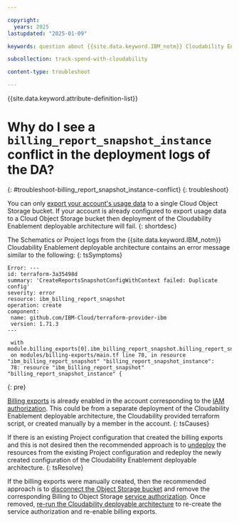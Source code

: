 ```yaml
---

copyright:
  years: 2025
lastupdated: "2025-01-09"

keywords: question about {{site.data.keyword.IBM_notm}} Cloudability Enablement

subcollection: track-spend-with-cloudability

content-type: troubleshoot

---
```


{{site.data.keyword.attribute-definition-list}}

# Why do I see a `billing_report_snapshot_instance` conflict in the deployment logs of the DA?
{: #troubleshoot-billing_report_snapshot_instance-conflict}
{: troubleshoot}

You can only [export your account's usage data](/docs/account?topic=account-exporting-your-usage&interface=ui) to a single Cloud Object Storage bucket. If your account is already configured to export usage data to a Cloud Object Storage bucket then deployment of the Cloudability Enablement deployable architecture will fail.
{: shortdesc}

The Schematics or Project logs from the {{site.data.keyword.IBM_notm}} Cloudability Enablement deployable architecture contains an error message similar to the following:
{: tsSymptoms}

```log
Error: ---
id: terraform-3a35498d
summary: 'CreateReportsSnapshotConfigWithContext failed: Duplicate config'
severity: error
resource: ibm_billing_report_snapshot
operation: create
component:
 name: github.com/IBM-Cloud/terraform-provider-ibm
 version: 1.71.3
---

 with module.billing_exports[0].ibm_billing_report_snapshot.billing_report_snapshot_instance,
 on modules/billing-exports/main.tf line 78, in resource "ibm_billing_report_snapshot" "billing_report_snapshot_instance":
 78: resource "ibm_billing_report_snapshot" "billing_report_snapshot_instance" {
```
{: pre}

[Billing exports](/billing/settings) is already enabled in the account corresponding to the [IAM authorization](https://cloud.ibm.com/docs/track-spend-with-cloudability?topic=track-spend-with-cloudability-planning#cloudability-iam-prereqs). This could be from a separate deployment of the Cloudability Enablement deployable architecture, the Cloudability provided terraform script, or created manually by a member in the account.
{: tsCauses}


If there is an existing Project configuration that created the billing exports and this is not desired then the recommended approach is to [undeploy](/docs/secure-enterprise?topic=secure-enterprise-remove-resources&interface=ui#delete-resource-without-project) the resources from the existing Project configuration and redeploy the newly created configuration of the Cloudability Enablement deployable architecture.
{: tsResolve}

If the billing exports were manually created, then the recommended approach is to [disconnect the Object Storage bucket](/docs/account?topic=account-exporting-your-usage&interface=ui#disconnect-exporting-your-usage) and remove the corresponding Billing to Object Storage [service authorization](/docs/account?topic=account-serviceauth&interface=ui#remove-auth). Once removed, [re-run the Cloudability deployable architecture](/docs/secure-enterprise?topic=secure-enterprise-deploy-project&interface=ui#deploy-config-copy) to re-create the service authorization and re-enable billing exports.
